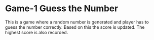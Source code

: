 # Game-1 Guess the Number
This is a game where a random number is generated and player has to guess the number correctly. Based on this the score is updated. The highest score is also recorded.
